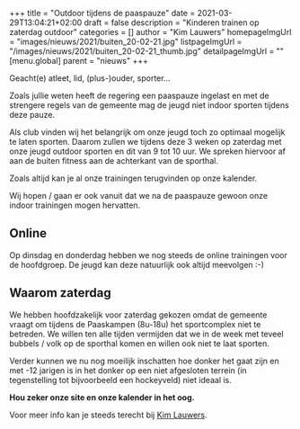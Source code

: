 +++
title = "Outdoor tijdens de paaspauze"
date = 2021-03-29T13:04:21+02:00
draft = false
description = "Kinderen trainen op zaterdag outdoor"
categories = []
author = "Kim Lauwers"
homepageImgUrl = "images/nieuws/2021/buiten_20-02-21.jpg"
listpageImgUrl = "/images/nieuws/2021/buiten_20-02-21_thumb.jpg"
detailpageImgUrl = ""
[menu.global]
    parent = "nieuws"
+++

Geacht(e) atleet, lid, (plus-)ouder, sporter…

Zoals jullie weten heeft de regering een paaspauze ingelast en met de strengere regels van de gemeente mag de jeugd niet indoor sporten tijdens deze pauze.

Als club vinden wij het belangrijk om onze jeugd toch zo optimaal mogelijk te laten sporten.
Daarom zullen we tijdens deze 3 weken op zaterdag met onze jeugd outdoor sporten en dit van 9 tot 10 uur.
We spreken hiervoor af aan de buiten fitness aan de achterkant van de sporthal. 

Zoals altijd kan je al onze trainingen terugvinden op onze kalender.

Wij hopen / gaan er ook vanuit dat we na de paaspauze gewoon onze indoor trainingen mogen hervatten.

## Online
Op dinsdag en donderdag hebben we nog steeds de online trainingen voor de hoofdgroep. De jeugd kan deze natuurlijk ook altijd meevolgen :-)

## Waarom zaterdag
We hebben hoofdzakelijk voor zaterdag gekozen omdat de gemeente vraagt om tijdens de Paaskampen (8u-18u) het sportcomplex niet te betreden.
We willen ten alle tijden vermijden dat we in de week met teveel bubbels / volk op de sporthal komen en willen ook niet te laat sporten.

Verder kunnen we nu nog moeilijk inschatten hoe donker het gaat zijn en met -12 jarigen is in het donker op een niet afgesloten terrein (in tegenstelling tot bijvoorbeeld een hockeyveld) niet ideaal is.


**Hou zeker onze site en onze kalender in het oog.**

Voor meer info kan je steeds terecht bij [Kim Lauwers](https://www.jujitsukeerbergen.be/trainers/#Kim_Lauwers).